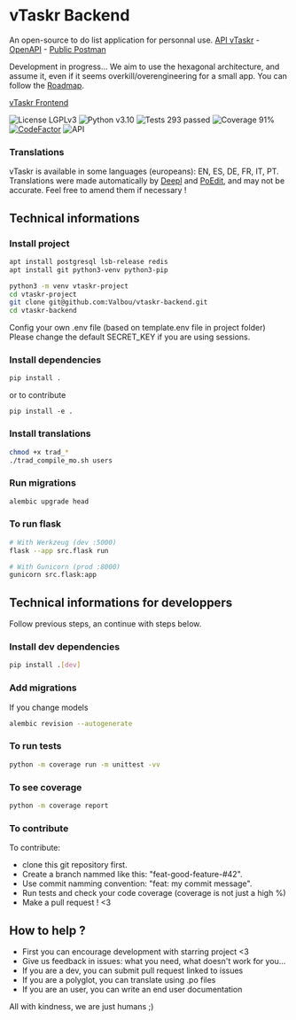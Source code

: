 # vTaskr Backend
An open-source to do list application for personnal use.
[API vTaskr](https://api.vtaskr.com "vTaskr API") - [OpenAPI](https://api.vtaskr.com/documentation) - [Public Postman](https://www.postman.com/valbou/workspace/vtaskr/overview)

Development in progress... We aim to use the hexagonal architecture, and assume it, even if it seems overkill/overengineering for a small app.
You can follow the [Roadmap](https://github.com/Valbou/vtaskr-backend/blob/master/ROADMAP.md).

[vTaskr Frontend](https://github.com/Valbou/vtaskr-frontend)

![License LGPLv3](https://img.shields.io/badge/license-LGPLv3-blue "License LGPLv3")
![Python v3.10](https://img.shields.io/badge/python-v3.10-blue "Python v3.10")
![Tests 293 passed](https://img.shields.io/badge/tests-293%20passed-green "Tests 293 passed")
![Coverage 91%](https://img.shields.io/badge/coverage-91%25-green "Coverage 91%")
[![CodeFactor](https://www.codefactor.io/repository/github/valbou/vtaskr-backend/badge)](https://www.codefactor.io/repository/github/valbou/vtaskr-backend)
![API](https://img.shields.io/website?url=https%3A%2F%2Fapi.vtaskr.com)


### Translations
vTaskr is available in some languages (europeans): EN, ES, DE, FR, IT, PT.
Translations were made automatically by [Deepl](https://www.deepl.com) and [PoEdit](https://poedit.net/), and may not be accurate. Feel free to amend them if necessary !

## Technical informations

### Install project

```bash
apt install postgresql lsb-release redis
apt install git python3-venv python3-pip

python3 -m venv vtaskr-project
cd vtaskr-project
git clone git@github.com:Valbou/vtaskr-backend.git
cd vtaskr-backend
```

Config your own .env file (based on template.env file in project folder)
Please change the default SECRET_KEY if you are using sessions.

### Install dependencies

```bash
pip install .
```
or to contribute
```
pip install -e .
```

### Install translations

```bash
chmod +x trad_*
./trad_compile_mo.sh users
```

### Run migrations

```bash
alembic upgrade head
```

### To run flask
```bash
# With Werkzeug (dev :5000)
flask --app src.flask run

# With Gunicorn (prod :8000)
gunicorn src.flask:app
```

## Technical informations for developpers

Follow previous steps, an continue with steps below.

### Install dev dependencies

```bash
pip install .[dev]
```

### Add migrations

If you change models

```bash
alembic revision --autogenerate
```

### To run tests
```bash
python -m coverage run -m unittest -vv
```

### To see coverage
```bash
python -m coverage report
```

### To contribute

To contribute:
- clone this git repository first.
- Create a branch nammed like this: "feat-good-feature-#42".
- Use commit namming convention: "feat: my commit message".
- Run tests and check your code coverage (coverage is not just a high %)
- Make a pull request ! <3

## How to help ?

- First you can encourage development with starring project <3
- Give us feedback in issues: what you need, what doesn't work for you...
- If you are a dev, you can submit pull request linked to issues
- If you are a polyglot, you can translate using .po files
- If you are an user, you can write an end user documentation

All with kindness, we are just humans ;)
